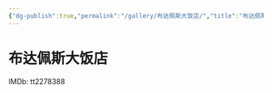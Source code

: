 ```yaml
---
{"dg-publish":true,"permalink":"/gallery/布达佩斯大饭店/","title":"布达佩斯大饭店","created":"2025-06-16T14:31:17.883+08:00"}
---
```



# 布达佩斯大饭店

IMDb: tt2278388

